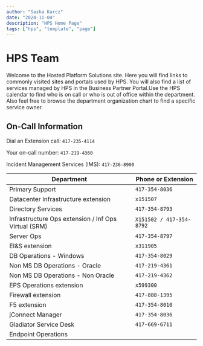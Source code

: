 ```yaml
---
author: "Sasha Karcz"
date: "2024-11-04"
description: "HPS Home Page"
tags: ["hps", "template", "page"]
---
```


# HPS Team

​​​​​​​Welcome to the Hosted Platform Solutions site.  Here you will find links to commonly visited sites and portals used by HPS.  You will also find a list of services managed by HPS in the Business Partner Portal. ​​​​​​​Use the HPS calendar to find who is on call or who is out of office within the department. Also feel free to browse the department organization chart to find a specific service owner.

## On-Call Information

Dial an Extension call: `417-235-4114` 

Your on-call number: `417-219-4360` 

Incident Management Services (IMS): `417-236-8900` 

 

 

| Department                                            | Phone or Extension       |
| ----------------------------------------------------- | ------------------------ |
| Primary Support                                       | `417-354-8036`           |
| Datacenter Infrastructure extension                   | `x151507`                |
| Directory Services                                    | `417-354-8793`           |
| Infrastructure Ops extension  / Inf Ops Virtual (SRM) | `X151502 / 417-354-8792` |
| Server Ops                                            | `417-354-8797`           |
| EI&S extension                                        | `x311905`                |
| DB Operations - Windows                               | `417-354-8029`           |
| Non MS DB Operations - Oracle                         | `417-219-4361`           |
| Non MS DB Operations - Non Oracle                     | `417-219-4362`           |
| EPS Operations extension                              | `x599300`                |
| Firewall extension                                    | `417-888-1395`           |
| F5 extension                                          | `417-354-8010`           |
| jConnect Manager                                      | `417-354-8036`           |
| Gladiator Service Desk                                | `417-669-6711`           |
| Endpoint Operations                                   |                          |
